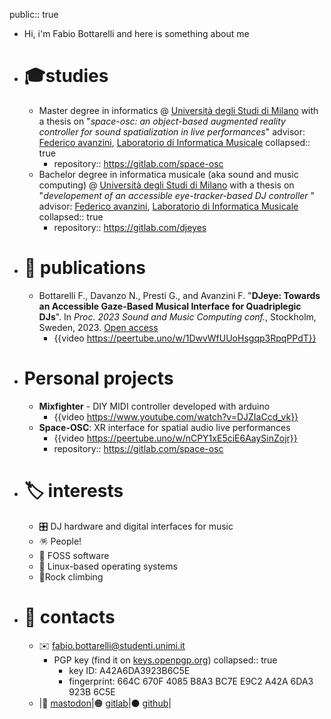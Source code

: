 public:: true

- Hi, i'm Fabio Bottarelli and here is something about me
- # 🎓studies
	- Master degree in informatics @  [Università degli Studi di Milano](https://www.unimi.it) with a thesis on "*space-osc: an object-based augmented reality controller for sound spatialization in live performances*" advisor: [Federico avanzini](https://avanzini.di.unimi.it/), [Laboratorio di Informatica Musicale](https://www.lim.di.unimi.it/)
	  collapsed:: true
		- repository:: https://gitlab.com/space-osc
	- Bachelor degree in informatica musicale (aka sound and music computing) @ [Università degli Studi di Milano](https://www.unimi.it) with a thesis on "*developement of an accessible eye-tracker-based DJ controller* " advisor: [Federico avanzini](https://avanzini.di.unimi.it/), [Laboratorio di Informatica Musicale](https://www.lim.di.unimi.it/)
	  collapsed:: true
		- repository:: https://gitlab.com/djeyes
- # 📜 publications
	- Bottarelli F., Davanzo N., Presti G., and Avanzini F. "**DJeye: Towards an Accessible Gaze-Based Musical Interface for Quadriplegic DJs**". In *Proc. 2023 Sound and Music Computing conf.*, Stockholm, Sweden, 2023. [Open access](https://hdl.handle.net/2434/1023536)
		- {{video https://peertube.uno/w/1DwvWfUUoHsgqp3RpqPPdT}}
- # Personal projects
	- **Mixfighter** - DIY MIDI controller developed with arduino
		- {{video https://www.youtube.com/watch?v=DJZIaCcd_vk}}
	- **Space-OSC**: XR interface for spatial audio live performances
		- {{video https://peertube.uno/w/nCPY1xE5ciE6AaySinZojr}}
		- repository:: https://gitlab.com/space-osc
- # 🏷 interests
	- 🎛 DJ hardware and digital interfaces for music
	- 🪅 People!
	- 💾 FOSS software
	- 🐧 Linux-based operating systems
	- 🧗Rock climbing
- # 📨 contacts
	- ✉️ [fabio.bottarelli@studenti.unimi.it](mailto:fabio.bottarelli@studenti.unimi.it)
		- PGP key (find it on [keys.openpgp.org](https://keys.openpgp.org/))
		  collapsed:: true
			- key ID: A42A6DA3923B6C5E
			- fingerprint: 664C 670F 4085 B8A3 BC7E E9C2 A42A 6DA3 923B 6C5E
	- |🐘 <a rel="me" href="https://mastodon.social/@olbotta">mastodon</a>|🟠 [gitlab](https://gitlab.com/olbotta)|⚫ [github](https://github.com/olbotta)|
